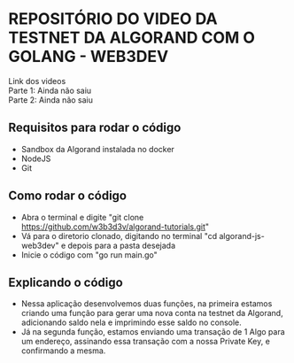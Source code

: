# REPOSITÓRIO DO VIDEO DA TESTNET DA ALGORAND COM O GOLANG -  WEB3DEV

Link dos videos</br>
Parte 1: Ainda não saiu</br>
Parte 2: Ainda não saiu

## Requisitos para rodar o código

- Sandbox da Algorand instalada no docker
- NodeJS
- Git

## Como rodar o código

- Abra o terminal e digite "git clone https://github.com/w3b3d3v/algorand-tutorials.git"
- Vá para o diretorio clonado, digitando no terminal "cd algorand-js-web3dev" e depois para a pasta desejada
- Inicie o código com "go run main.go"

## Explicando o código

- Nessa aplicação desenvolvemos duas funções, na primeira estamos criando uma função para gerar uma nova conta na testnet da Algorand, adicionando saldo nela e imprimindo esse saldo no console.
- Já na segunda função, estamos enviando uma transação de 1 Algo para um endereço, assinando essa transação com a nossa Private Key, e confirmando a mesma.
